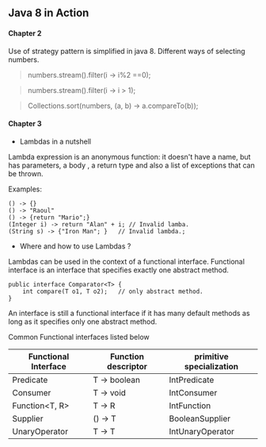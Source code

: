 ## Java 8 in Action

#### Chapter 2

Use of strategy pattern is simplified in java 8.
Different ways of selecting numbers.

> numbers.stream().filter(i -> i%2 ==0);

> numbers.stream().filter(i -> i > 1);


> Collections.sort(numbers, (a, b) -> a.compareTo(b));


#### Chapter 3

* Lambdas in a nutshell

Lambda expression is an anonymous function: it doesn't have a name, but has parameters, a body , a return type and also a list of exceptions that can be thrown.

Examples:

	() -> {}  
	() -> "Raoul" 
	() -> {return "Mario";} 
	(Integer i) -> return "Alan" + i; // Invalid lamba.
	(String s) -> {"Iron Man"; }   // Invalid lambda.;

* Where and how to use Lambdas ?

Lambdas can be used in the context of a functional interface. Functional interface is an interface that specifies exactly one abstract method.

	public interface Comparator<T> {
		int compare(T o1, T o2);   // only abstract method.
	}
An interface is still a functional interface if it has many default methods as long as it specifies only one abstract method.

Common Functional interfaces listed below

|Functional Interface | Function descriptor | primitive specialization |
|---------------------|---------------------|--------------------------|
| Predicate<T>        | T -> boolean        | IntPredicate             |
| Consumer<T>         | T -> void           | IntConsumer              |
| Function<T, R>      | T -> R              | IntFunction              |
| Supplier<T>         | () -> T             | BooleanSupplier          |
| UnaryOperator<T>    | T -> T              | IntUnaryOperator         |
